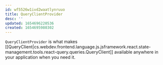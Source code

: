 ```yaml
---
id: wf5526w1ivd2waatlynruuo
title: QueryClientProvider
desc: ''
updated: 1654696220536
created: 1654695980302
---
```


`QueryClientProvider` is what makes [[QueryClient|cs.webdev.frontend.language.js.jsframework.react.state-management.tools.react-query.queries.QueryClient]] available anywhere in your application when you need it.
